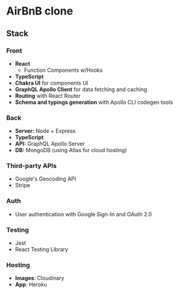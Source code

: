 # AirBnB clone

## Stack

### Front

- **React**
  - Function Components w/Hooks
- **TypeScript**
- **Chakra UI** for components UI
- **GraphQL Apollo Client** for data fetching and caching
- **Routing** with React Router
- **Schema and typings generation** with Apollo CLI codegen tools

### Back

- **Server:** Node + Express
- **TypeScript**
- **API:** GraphQL Apollo Server
- **DB:** MongoDB (using Atlas for cloud hosting)

### Third-party APIs

- Google's Geocoding API
- Stripe

### Auth

- User authentication with Google Sign-In and OAuth 2.0

### Testing

- Jest
- React Testing Library

### Hosting

- **Images**: Cloudinary
- **App**: Heroku
